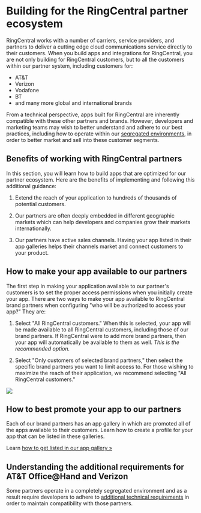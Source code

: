 # Building for the RingCentral partner ecosystem

RingCentral works with a number of carriers, service providers, and partners to deliver a cutting edge cloud communications service directly to their customers. When you build apps and integrations for RingCentral, you are not only building for RingCentral customers, but to all the customers within our partner system, including customers for:

* AT&T
* Verizon
* Vodafone
* BT
* and many more global and international brands

From a technical perspective, apps built for RingCentral are inherently compatible with these other partners and brands. However, developers and marketing teams may wish to better understand and adhere to our best practices, including how to operate within our [segregated environments](../partners/segregated-environments/), in order to better market and sell into these customer segments. 

## Benefits of working with RingCentral partners

In this section, you will learn how to build apps that are optimized for our partner ecosystem. Here are the benefits of implementing and following this additional guidance:

1. Extend the reach of your application to hundreds of thousands of potential customers.  

2. Our partners are often deeply embedded in different geographic markets which can help developers and companies grow their markets internationally. 

3. Our partners have active sales channels. Having your app listed in their app galleries helps their channels market and connect customers to your product. 

## How to make your app available to our partners

The first step in making your application available to our partner's customers is to set the proper access permissions when you initially create your app. There are two ways to make your app available to RingCentral brand partners when configuring "who will be authorized to access your app?" They are:

1. Select "All RingCentral customers." When this is selected, your app will be made available to all RingCentral customers, including those of our brand partners. If RingCentral were to add more brand partners, then your app will automatically be available to them as well. *This is the recommended option.*

2. Select "Only customers of selected brand partners," then select the specific brand partners you want to limit access to. For those wishing to maximize the reach of their application, we recommend selecting "All RingCentral customers."

<img class="img-fluid mx-auto d-block" src="../partners-create-app.png" style="max-width:500px" />

## How to best promote your app to our partners

Each of our brand partners has an app gallery in which are promoted all of the apps available to their customers. Learn how to create a profile for your app that can be listed in these galleries.

Learn [how to get listed in our app gallery &raquo;](../../getting-started/promote-app/)

## Understanding the additional requirements for AT&T Office@Hand and Verizon

Some partners operate in a completely segregated environment and as a result require developers to adhere to [additional technical requirements](../partners/segregated-environments/) in order to maintain compatibility with those partners. 


